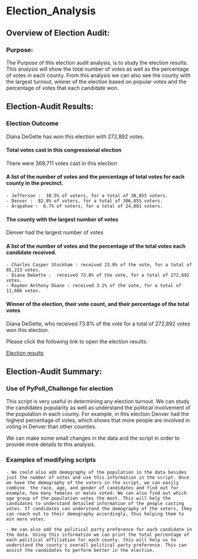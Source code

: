 # Election_Analysis

## Overview of Election Audit:

### Purpose: 
The Purpose of this election audit analysis, is to study the election results. This analysis will show the total number of votes as well as the percentage of votes in each county. From this analysis we can also see the county with the largest turnout, winner of the election based on popular votes and the percentage of votes that each candidate won.

## Election-Audit Results:

### Election Outcome 
Diana DeGette has won this election with 272,892 votes.

#### Total votes cast in this congressional election
There were 369,711 votes cast in this election

#### A list of the number of votes and the percentage of total votes for each county in the precinct.
    - Jefferson :  10.5% of voters, for a total of 38,855 voters.
    - Denver :  82.8% of voters, for a total of 306,055 voters.
    - Arapahoe :  6.7% of voters, for a total of 24,801 voters.

#### The county with the largest number of votes
Denver had the largest number of votes

#### A list of the number of votes and the percentage of the total votes each candidate received.
    - Charles Casper Stockham : received 23.0% of the vote, for a total of 85,213 votes.
    - Diana DeGette :  received 73.8% of the vote, for a total of 272,892 votes.
    - Raymon Anthony Doane : received 3.1% of the vote, for a total of 11,606 votes.

#### Winner of the election, their vote count, and their percentage of the total votes
Diana DeGette, who received 73.8% of the vote for a total of 272,892 votes won this election.

Please click the following link to open the election results:

[Election results](Analysis:election_analysis.txt)

## Election-Audit Summary:

### Use of PyPoll_Challenge for election
This script is very useful in determining any election turnout. We can study the candidates popularity as well as understand the political involvement of the population in each county. For example, in this election Denver had the highest percentage of votes, which shows that more people are involved in voting in Denver than other counties. 

We can make some small changes in the data and the script in order to provide more details to this analysis.

### Examples of modifying scripts
    - We could also add demography of the population in the data besides just the number of votes and use this information in the script. Once we have the demography of the voters in the script, we can easily combine  the race, age, and gender of candidates and find out for example, how many females or males voted. We can also find out which age group of the population votes the most. This will help the candidates to understand detailed information of the people casting votes. If candidates can understand the demography of the voters, they can reach out to their demography accordingly, thus helping them to win more votes.

    - We can also add the political party preference for each candidate in the data. Using this information we can print the total percentage of each political affiliation for each county. this will help us to understand the county's overall political party preference. This can assist the candidates to perform better in the election. 
